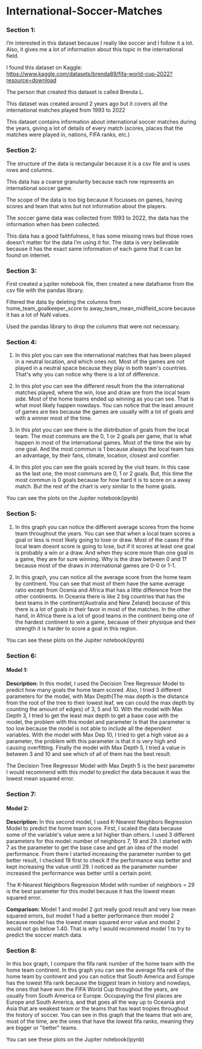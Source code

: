 # International-Soccer-Matches
### Section 1: 

I’m interested in this dataset because I really like soccer and I follow it a lot. Also, it gives me a lot of information about this topic in the international field.

I found this dataset on Kaggle: https://www.kaggle.com/datasets/brenda89/fifa-world-cup-2022?resource=download

The person that created this dataset is called Brenda L.

This dataset was created around 2 years ago but it covers all the international matches played from 1993 to 2022

This dataset contains information about international soccer matches during the years, giving a lot of details of every match (scores, places that the matches were played in, nations, FIFA ranks, etc.)

### Section 2:

The structure of the data is rectangular because it is a csv file and is uses rows and columns.

This data has a coarse granularity because each row represents an international soccer game.

The scope of the data is too big because it focusses on games, having scores and team that wins but not information about the players.

The soccer game data was collected from 1993 to 2022, the data has the information when has been collected.

This data has a good faithfulness, it has some missing rows but those rows doesn’t matter for the data I’m using it for. The data is very believable because it has the exact same information of each game that it can be found on internet. 

### Section 3:

First created a jupiter notebook file, then created a new dataframe from the csv file with the pandas library.

Filtered the data by deleting the columns from home_team_goalkeeper_score to away_team_mean_midfield_score because it has a lot of NaN values.

Used the pandas library to drop the columns that were not necessary.

### Section 4:

1) In this plot you can see the international matches that has been played in a neutral location, and which ones not. Most of the games are not played in a neutral space because they play in both team's countries. That's why you can notice why there is a lot of difference.

2) In this plot you can see the different result from the the international matches played, where the win, lose and draw are from the local team side. Most of the home teams ended up winning as you can see. That is what most likely happen nowdays. You can notice that the least amount of games are ties because the games are usually with a lot of goals and with a winner most of the time.

3) In this plot you can see there is the distribution of goals from the local team. The most communs are the 0, 1 or 2 goals per game, that is what happen in most of the international games. Most of the time the win by one goal. And the most commun is 1 because always the local team has an advantage, by their fans, climate, location, closest and comfier.

4) In this plot you can see the goals scored by the visit team. In this case as the last one, the most communs are 0, 1 or 2 goals. But, this time the most commun is 0 goals because for how hard it is to score on a away match. But the rest of the chart is very similar to the home goals.

You can see the plots on the Jupiter notebook(ipynb)

### Section 5:

1) In this graph you can notice the different average scores from the home team throughout the years. You can see that when a local team scores a goal or less is most likely going to lose or draw. Most of the cases if the local team doesnt score is going to lose, but if it scores at least one goal is probably a win or a draw. And when they score more than one goal in a game, they are for sure winning. Why is the draw between 0 and 1? because most of the draws in international games are 0-0 or 1-1.

2) In this graph, you can notice all the average score from the home team by continent. You can see that most of them have the same average ratio except from Ocenia and Africa that has a little difference from the other continents. In Oceania there is like 2 big countries that has the best teams in the continent(Australia and New Zeland) because of this there is a lot of goals in their favor in most of the matches. In the other hand, in Africa there is a lot of good teams in the continent being one of the hardest continent to win a game, because of their physique and their strength it is harder to score a goal in this region.

You can see these plots on the Jupiter notebook(ipynb)

### Section 6:

#### Model 1:
<b>Description:</b> In this model, I used the Decision Tree Regressor Model to predict how many goals the home team scored. Also, I tried 3 different parameters for the model, with Max Depth(The max depth is the distance from the root of the tree to their lowest leaf, we can could the max depth by counting the amount of edges) of 3, 5 and 10. With the model with Max Depth 3, I tried to get the least max depth to get a base case with the model, the problem with this model and parameter is that the parameter is too low because the model is not able to include all the dependent variables. With the model with Max Dep 10, I tried to get a high value as a parameter, the problem with this parameter is that it is very high and causing overfitting. Finally the model with Max Depth 5, I tried a value in between 3 and 10 and see which of all of them has the best result.

The Decision Tree Regressor Model with Max Depth 5 is the best parameter I would recommend with this model to predict the data because it was the lowest mean squared error.

### Section 7:

#### Model 2:
<b>Description:</b> In this second model, I used K-Nearest Neighbors Regression Model to predict the home team score. First, I scaled the data because some of the variable's value were a lot higher than others. I used 3 different parameters for this model: number of neighbors 7, 19 and 29. I started with 7 as the parameter to get the base case and get an idea of the model performance. From there I started increasing the parameter number to get better result, I checked 19 first to check if the performance was better and kept increasing the value until 29. I noticed as the parameter number increased the performance was better until a certain point.

The K-Nearest Neighbors Regression Model with number of neighbors = 29 is the best parameter for this model because it has the lowest mean squared error.

<b>Comparison:</b> Model 1 and model 2 got really good result and very low mean squared errors, but model 1 had a better performance then model 2 because model has the lowest mean squared error value and model 2 would not go below 1.40. That is why I would recommend model 1 to try to predict the soccer match data.

### Section 8:

In this box graph, I compare the fifa rank number of the home team with the home team continent. In this graph you can see the average fifa rank of the home team by continent and you can notice that South America and Europe has the lowest fifa rank because the biggest team in history and nowdays, the ones that have won the FIFA World Cup throughout the years, are usually from South America or Europe. Occupaying the first places are Europe and South America, and that goes all the way up to Oceania and Asia that are weakest team or the teams that has least tropies throughout the history of soccer. You can see in this graph that the teams that win are, most of the time, are the ones that have the lowest fifa ranks, meaning they are bigger or "better" teams.

You can see these plots on the Jupiter notebook(ipynb)
